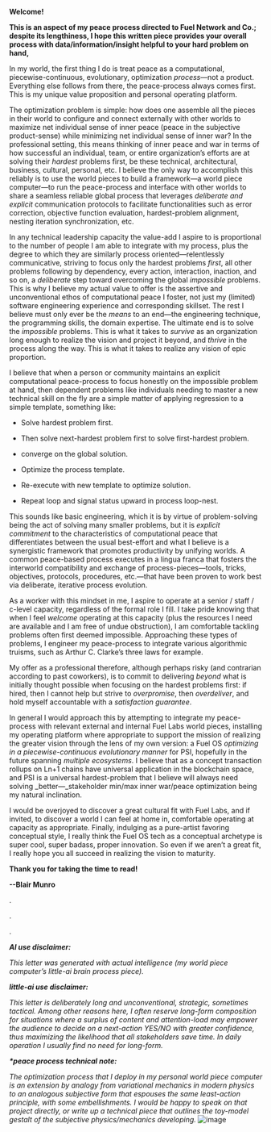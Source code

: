 **Welcome!**

**This is an aspect of my peace process directed to Fuel Network and Co.; despite its lengthiness, I hope this written piece provides your overall process with data/information/insight helpful to your hard problem on hand,**

In my world, the first thing I do is treat peace as a computational, piecewise-continuous, evolutionary, optimization _process_—not a product. Everything else follows from there, the peace-process always comes first. This is my unique value proposition and personal operating platform.

The optimization problem is simple: how does one assemble all the pieces in their world to configure and connect externally with other worlds to maximize net individual sense of inner peace (peace in the subjective product-sense) while minimizing net individual sense of inner war? In the professional setting, this means thinking of inner peace and war in terms of how successful an individual, team, or entire organization’s efforts are at solving their _hardest_ problems first, be these technical, architectural, business, cultural, personal, etc. I believe the only way to accomplish this reliably is to use the world pieces to build a framework—a world piece computer—to run the peace-process and interface with other worlds to share a seamless reliable global process that leverages _deliberate and explicit_ communication protocols to facilitate functionalities such as error correction, objective function evaluation, hardest-problem alignment, nesting iteration synchronization, etc.

In any technical leadership capacity the value-add I aspire to is proportional to the number of people I am able to integrate with my process, plus the degree to which they are similarly process oriented—relentlessly communicative, striving to focus only the hardest problems _first_, all other problems following by dependency, every action, interaction, inaction, and so on, a _deliberate_ step toward overcoming the global _impossible_ problems. This is why I believe my actual value to offer is the assertive and unconventional ethos of computational peace I foster, not just my (limited) software engineering experience and corresponding skillset. The rest I believe must only ever be the _means_ to an end—the engineering technique, the programming skills, the domain expertise. The ultimate end is to solve the _impossible_ problems. This is what it takes to _survive_ as an organization long enough to realize the vision and project it beyond, and _thrive_ in the process along the way. This is what it takes to realize any vision of epic proportion.

I believe that when a person or community maintains an explicit computational peace-process to focus honestly on the impossible problem at hand, then dependent problems like individuals needing to master a new technical skill on the fly are a simple matter of applying regression to a simple template, something like:

*   Solve hardest problem first.
    
*   Then solve next-hardest problem first to solve first-hardest problem.
    
*   converge on the global solution.
    
*   Optimize the process template.
    
*   Re-execute with new template to optimize solution.
    
*   Repeat loop and signal status upward in process loop-nest.
    

This sounds like basic engineering, which it is by virtue of problem-solving being the act of solving many smaller problems, but it is _explicit commitment_ to the characteristics of computational peace that differentiates between the usual best-effort and what I believe is a synergistic framework that promotes productivity by unifying worlds. A common peace-based process executes in a lingua franca that fosters the interworld compatibility and exchange of process-pieces—tools, tricks, objectives, protocols, procedures, etc.—that have been proven to work best via deliberate, iterative process evolution.

As a worker with this mindset in me, I aspire to operate at a senior / staff / c-level capacity, regardless of the formal role I fill. I take pride knowing that when I feel _welcome_ operating at this capacity (plus the resources I need are available and I am free of undue obstruction), I am comfortable tackling problems often first deemed impossible. Approaching these types of problems, I engineer my peace-process to integrate various algorithmic truisms, such as Arthur C. Clarke’s three laws for example.

My offer as a professional therefore, although perhaps risky (and contrarian according to past coworkers), is to commit to delivering _beyond_ what is initially thought possible when focusing on the hardest problems first: if hired, then I cannot help but strive to _overpromise_, then _overdeliver_, and hold myself accountable with a _satisfaction guarantee_.

In general I would approach this by attempting to integrate my peace-process with relevant external and internal Fuel Labs world pieces, installing my operating platform where appropriate to support the mission of realizing the greater vision through the lens of my own version: a Fuel OS _optimizing in a piecewise-continuous evolutionary manner_ for PSI, hopefully in the future spanning _multiple ecosystems_. I believe that as a concept transaction rollups on Ln+1 chains have universal application in the blockchain space, and PSI is a universal hardest-problem that I believe will always need solving _better—_stakeholder min/max inner war/peace optimization being my natural inclination.

I would be overjoyed to discover a great cultural fit with Fuel Labs, and if invited, to discover a world I can feel at home in, comfortable operating at capacity as appropriate. Finally, indulging as a pure-artist favoring conceptual style, I really think the Fuel OS tech as a conceptual archetype is super cool, super badass, proper innovation. So even if we aren’t a great fit, I really hope you all succeed in realizing the vision to maturity.

**Thank you for taking the time to read!**

**--Blair Munro**

.

.

.

_**AI use disclaimer:**_

_This letter was generated with actual intelligence (my world piece computer’s little-ai brain process piece)._

_**little-ai use disclaimer:**_

_This letter is deliberately long and unconventional, strategic, sometimes tactical. Among other reasons here, I often reserve long-form composition for situations where a surplus of content and attention-load may empower the audience to decide on a next-action YES/NO with greater confidence, thus maximizing the likelihood that all stakeholders save time. In daily operation I usually find no need for long-form._

_**\*peace process technical note:**_

_The optimization process that I deploy in my personal world piece computer is an extension by analogy from variational mechanics in modern physics to an analogous subjective form that espouses the same least-action principle, with some embellishments. I would be happy to speak on that project directly, or write up a technical piece that outlines the toy-model gestalt of the subjective physics/mechanics developing._
![image](https://github.com/worldpiececomputer-blairmunroakusa/piecespace_public/assets/69293813/52f428bf-fcea-4c11-87d7-34bb2ec4bb94)
